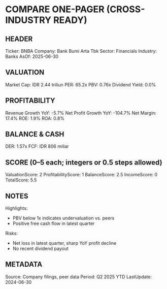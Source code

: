 # COMPARE ONE-PAGER (CROSS-INDUSTRY READY)

## HEADER
Ticker: BNBA
Company: Bank Bumi Arta Tbk
Sector: Financials
Industry: Banks
AsOf: 2025-06-30

## VALUATION
Market Cap: IDR 2.44 triliun
PER: 65.2x
PBV: 0.76x
Dividend Yield: 0.0%

## PROFITABILITY
Revenue Growth YoY: -5.7%
Net Profit Growth YoY: -104.7%
Net Margin: 17.4%
ROE: 1.9%
ROA: 0.8%

## BALANCE & CASH
DER: 1.57x
FCF: IDR 806 miliar

## SCORE (0–5 each; integers or 0.5 steps allowed)
ValuationScore: 2
ProfitabilityScore: 1
BalanceScore: 2.5
IncomeScore: 0
TotalScore: 5.5

## NOTES
Highlights:
- PBV below 1x indicates undervaluation vs. peers
- Positive free cash flow in latest quarter

Risks:
- Net loss in latest quarter, sharp YoY profit decline
- No recent dividend payout

## METADATA
Source: Company filings, peer data
Period: Q2 2025 YTD
LastUpdate: 2024-06-30